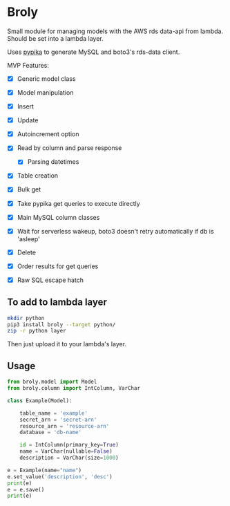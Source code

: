 # Broly

Small module for managing models with the AWS rds data-api from lambda. Should be set into a lambda layer.

Uses [pypika](https://github.com/kayak/pypika) to generate MySQL and boto3's rds-data client.


MVP Features:

- [x] Generic model class
- [x] Model manipulation
- [x] Insert
- [x] Update
- [x] Autoincrement option
- [x] Read by column and parse response
    - [x] Parsing datetimes
- [x] Table creation
- [x] Bulk get
- [x] Take pypika get queries to execute directly 
- [x] Main MySQL column classes
- [x] Wait for serverless wakeup, boto3 doesn't retry automatically if db is 'asleep'
- [x] Delete 
- [x] Order results for get queries
- [x] Raw SQL escape hatch


## To add to lambda layer
```bash
mkdir python
pip3 install broly --target python/
zip -r python layer
```

Then just upload it to your lambda's layer.

## Usage
```python
from broly.model import Model
from broly.column import IntColumn, VarChar

class Example(Model):

    table_name = 'example'
    secret_arn = 'secret-arn'
    resource_arn = 'resource-arn'
    database = 'db-name'

    id = IntColumn(primary_key=True)
    name = VarChar(nullable=False)
    description = VarChar(size=1000)

e = Example(name="name")
e.set_value('description', 'desc')
print(e)
e = e.save()
print(e)
```